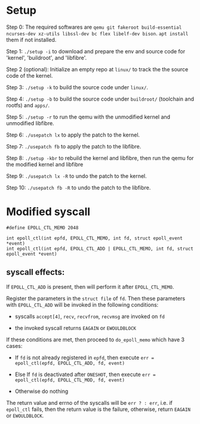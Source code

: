 # Setup

Step 0: The required softwares are `qemu git fakeroot build-essential ncurses-dev xz-utils libssl-dev bc flex libelf-dev bison`. `apt install` them if not installed. 

Step 1: `./setup -i` to download and prepare the env and source code for 'kernel', 'buildroot', and 'libfibre'.

Step 2 (optional): Initialize an empty repo at `linux/` to track the the source code of the kernel.

Step 3: `./setup -k` to build the source code under `linux/`.

Step 4: `./setup -b` to build the source code under `buildroot/` (toolchain and rootfs) and `apps/`.

Step 5: `./setup -r` to run the qemu with the unmodified kernel and unmodified libfibre.

Step 6: `./usepatch lx` to apply the patch to the kernel.

Step 7: `./usepatch fb` to apply the patch to the libfibre.

Step 8: `./setup -kbr` to rebuild the kernel and libfibre, then run the qemu for the modified kernel and libfibre

Step 9: `./usepatch lx -R` to undo the patch to the kernel.

Step 10: `./usepatch fb -R` to undo the patch to the libfibre.

# Modified syscall

```
#define EPOLL_CTL_MEMO 2048

int epoll_ctl(int epfd, EPOLL_CTL_MEMO, int fd, struct epoll_event *event)
int epoll_ctl(int epfd, EPOLL_CTL_ADD | EPOLL_CTL_MEMO, int fd, struct epoll_event *event)
```

## syscall effects:

If `EPOLL_CTL_ADD` is present, then will perform it after `EPOLL_CTL_MEMO`. 

Register the parameters in the `struct file` of `fd`. Then these parameters with `EPOLL_CTL_ADD` will be invoked in the following conditions:

- syscalls `accept[4]`, `recv`, `recvfrom`, `recvmsg` are invoked on `fd`

- the invoked syscall returns `EAGAIN` or `EWOULDBLOCK`

If these conditions are met, then proceed to `do_epoll_memo` which have 3 cases:

- If `fd` is not already registered in `epfd`, then execute `err = epoll_ctl(epfd, EPOLL_CTL_ADD, fd, event)`

- Else If `fd` is deactivated after `ONESHOT`, then execute `err = epoll_ctl(epfd, EPOLL_CTL_MOD, fd, event)`

- Otherwise do nothing

The return value and errno of the syscalls will be `err ? : err`, 
i.e. if `epoll_ctl` fails, then the return value is the failure, 
otherwise, return `EAGAIN` or `EWOULDBLOCK`.

